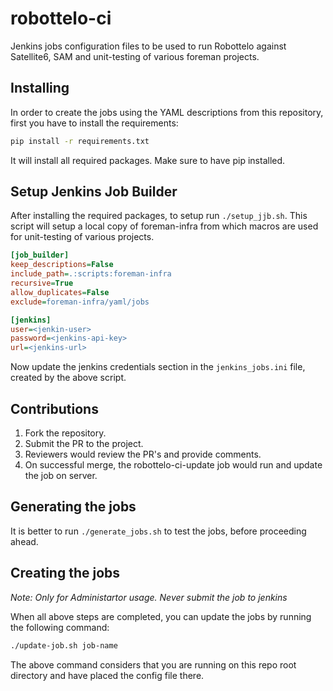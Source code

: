 robottelo-ci
============

Jenkins jobs configuration files to be used to run Robottelo against
Satellite6, SAM and unit-testing of various foreman projects.

Installing
----------

In order to create the jobs using the YAML descriptions from this repository,
first you have to install the requirements:

```sh
pip install -r requirements.txt
```

It will install all required packages. Make sure to have pip installed.

Setup Jenkins Job Builder
-------------------------

After installing the required packages, to setup run `./setup_jjb.sh`.
This script will setup a local copy of foreman-infra from which
macros are used for unit-testing of various projects.

```ini
[job_builder]
keep_descriptions=False
include_path=.:scripts:foreman-infra
recursive=True
allow_duplicates=False
exclude=foreman-infra/yaml/jobs

[jenkins]
user=<jenkin-user>
password=<jenkins-api-key>
url=<jenkins-url>
```

Now update the jenkins credentials section in the `jenkins_jobs.ini` file,
created by the above script.

Contributions
-------------

1. Fork the repository.
2. Submit the PR to the project.
3. Reviewers would review the PR's and provide comments.
4. On successful merge, the robottelo-ci-update job would run and update the job on server.

Generating the jobs
-------------------

It is better to run `./generate_jobs.sh` to test the jobs, before proceeding
ahead.

Creating the jobs
-----------------
_Note: Only for Administartor usage. Never submit the job to jenkins_

When all above steps are completed, you can update the jobs by running the
following command:

```sh
./update-job.sh job-name
```

The above command considers that you are running on this repo root directory
and have placed the config file there.
